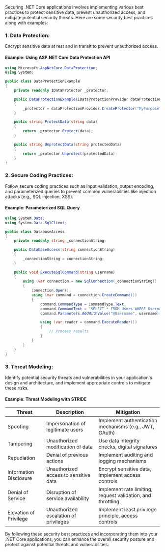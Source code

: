 Securing .NET Core applications involves implementing various best practices to protect sensitive data, prevent unauthorized access, and mitigate potential security threats. Here are some security best practices along with examples:

### 1. Data Protection:

Encrypt sensitive data at rest and in transit to prevent unauthorized access.

#### Example: Using ASP.NET Core Data Protection API

```csharp
using Microsoft.AspNetCore.DataProtection;
using System;

public class DataProtectionExample
{
    private readonly IDataProtector _protector;

    public DataProtectionExample(IDataProtectionProvider dataProtectionProvider)
    {
        _protector = dataProtectionProvider.CreateProtector("MyPurpose");
    }

    public string ProtectData(string data)
    {
        return _protector.Protect(data);
    }

    public string UnprotectData(string protectedData)
    {
        return _protector.Unprotect(protectedData);
    }
}
```

### 2. Secure Coding Practices:

Follow secure coding practices such as input validation, output encoding, and parameterized queries to prevent common vulnerabilities like injection attacks (e.g., SQL injection, XSS).

#### Example: Parameterized SQL Query

```csharp
using System.Data;
using System.Data.SqlClient;

public class DatabaseAccess
{
    private readonly string _connectionString;

    public DatabaseAccess(string connectionString)
    {
        _connectionString = connectionString;
    }

    public void ExecuteSqlCommand(string username)
    {
        using (var connection = new SqlConnection(_connectionString))
        {
            connection.Open();
            using (var command = connection.CreateCommand())
            {
                command.CommandType = CommandType.Text;
                command.CommandText = "SELECT * FROM Users WHERE Username = @Username";
                command.Parameters.AddWithValue("@Username", username);

                using (var reader = command.ExecuteReader())
                {
                    // Process results
                }
            }
        }
    }
}
```

### 3. Threat Modeling:

Identify potential security threats and vulnerabilities in your application's design and architecture, and implement appropriate controls to mitigate these risks.

#### Example: Threat Modeling with STRIDE

| **Threat**    | **Description**                          | **Mitigation**                                               |
|---------------|------------------------------------------|--------------------------------------------------------------|
| Spoofing      | Impersonation of legitimate users       | Implement authentication mechanisms (e.g., JWT, OAuth)       |
| Tampering     | Unauthorized modification of data       | Use data integrity checks, digital signatures                 |
| Repudiation   | Denial of previous actions              | Implement auditing and logging mechanisms                     |
| Information Disclosure | Unauthorized access to sensitive data | Encrypt sensitive data, implement access controls           |
| Denial of Service     | Disruption of service availability      | Implement rate limiting, request validation, and throttling  |
| Elevation of Privilege | Unauthorized escalation of privileges  | Implement least privilege principle, access controls         |

By following these security best practices and incorporating them into your .NET Core applications, you can enhance the overall security posture and protect against potential threats and vulnerabilities.